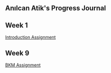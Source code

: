 ## Anılcan Atik's Progress Journal



## Week 1

[Introduction Assignment](https://github.com/pjournal/mef03-Anilcana/blob/master/Assignment1/assignment1.html)



## Week 9
[BKM Assignment](https://github.com/pjournal/mef03-Anilcana/blob/master/bkm/bkm_anilcanatik.html)

